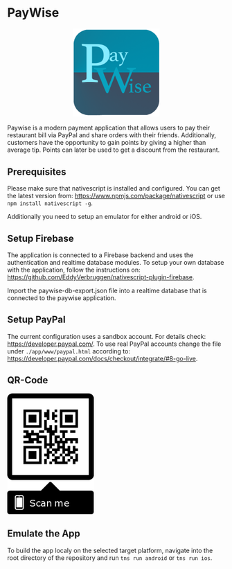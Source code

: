 # PayWise
<p align="center">
  <img src="app/images/paypalwriteapplogo.png" width="200" alt="accessibility text">
</p>
Paywise is a modern payment application that allows users to pay their restaurant bill via PayPal and share orders with their friends. Additionally, customers have the opportunity to gain points by giving a higher than average tip. Points can later be used to get a discount from the restaurant.


## Prerequisites
Please make sure that nativescript is installed and configured. You can get the latest version from: https://www.npmjs.com/package/nativescript 
or use  
`npm install nativescript -g`.

Additionally you need to setup an emulator for either android or iOS.

## Setup Firebase
The application is connected to a Firebase backend and uses the authentication and realtime database modules. To setup your own database with the application, follow the instructions on: https://github.com/EddyVerbruggen/nativescript-plugin-firebase.

Import the paywise-db-export.json file into a realtime database that is connected to the paywise application. 

## Setup PayPal
The current configuration uses a sandbox account. For details check: https://developer.paypal.com/.
To use real PayPal accounts change the file under `./app/www/paypal.html` according to: https://developer.paypal.com/docs/checkout/integrate/#8-go-live. 

## QR-Code
<img src="app/images/qrLaContessa.png" width="200" alt="accessibility text">


## Emulate the App
To build the app localy on the selected target platform, navigate into the root directory of the repository and run 
`tns run android`
or
`tns run ios`.
